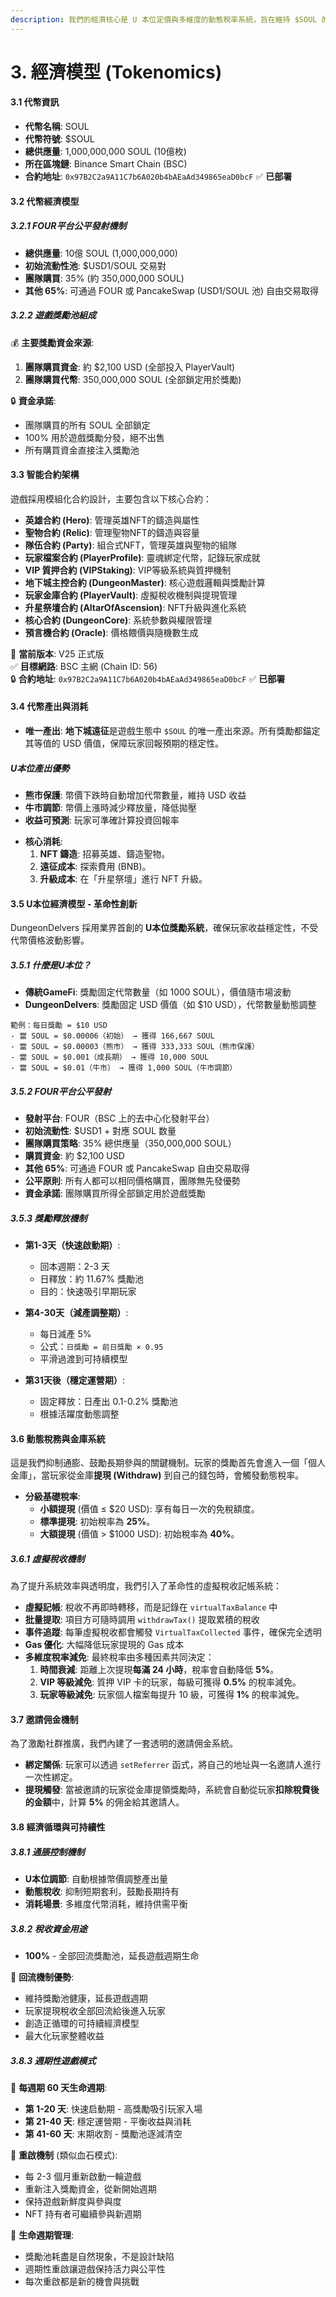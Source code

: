 ```yaml
---
description: 我們的經濟核心是 U 本位定價與多維度的動態稅率系統，旨在維持 $SOUL 的長期價值穩定。
---
```


# 3. 經濟模型 (Tokenomics)

#### **3.1 代幣資訊**

* **代幣名稱**: SOUL
* **代幣符號**: $SOUL
* **總供應量**: 1,000,000,000 SOUL (10億枚)
* **所在區塊鏈**: Binance Smart Chain (BSC)
* **合約地址**: `0x97B2C2a9A11C7b6A020b4bAEaAd349865eaD0bcF` ✅ **已部署**

#### **3.2 代幣經濟模型**

##### **3.2.1 FOUR平台公平發射機制**

* **總供應量**: 10億 SOUL (1,000,000,000)
* **初始流動性池**: $USD1/SOUL 交易對
* **團隊購買**: 35% (約 350,000,000 SOUL)
* **其他 65%**: 可通過 FOUR 或 PancakeSwap (USD1/SOUL 池) 自由交易取得

##### **3.2.2 遊戲獎勵池組成**

💰 **主要獎勵資金來源**:
1. **團隊購買資金**: 約 $2,100 USD (全部投入 PlayerVault)
2. **團隊購買代幣**: 350,000,000 SOUL (全部鎖定用於獎勵)

🔒 **資金承諾**:
* 團隊購買的所有 SOUL 全部鎖定
* 100% 用於遊戲獎勵分發，絕不出售
* 所有購買資金直接注入獎勵池

#### **3.3 智能合約架構**

遊戲採用模組化合約設計，主要包含以下核心合約：

* **英雄合約 (Hero)**: 管理英雄NFT的鑄造與屬性
* **聖物合約 (Relic)**: 管理聖物NFT的鑄造與容量
* **隊伍合約 (Party)**: 組合式NFT，管理英雄與聖物的組隊
* **玩家檔案合約 (PlayerProfile)**: 靈魂綁定代幣，記錄玩家成就
* **VIP 質押合約 (VIPStaking)**: VIP等級系統與質押機制
* **地下城主控合約 (DungeonMaster)**: 核心遊戲邏輯與獎勵計算
* **玩家金庫合約 (PlayerVault)**: 虛擬稅收機制與提現管理
* **升星祭壇合約 (AltarOfAscension)**: NFT升級與進化系統
* **核心合約 (DungeonCore)**: 系統參數與權限管理
* **預言機合約 (Oracle)**: 價格餵價與隨機數生成

📌 **當前版本**: V25 正式版  
✅ **目標網路**: BSC 主網 (Chain ID: 56)  
🔒 **合約地址**: `0x97B2C2a9A11C7b6A020b4bAEaAd349865eaD0bcF` ✅ **已部署**

#### **3.4 代幣產出與消耗**

* **唯一產出**: **地下城遠征**是遊戲生態中 `$SOUL` 的唯一產出來源。所有獎勵都錨定其等值的 USD 價值，保障玩家回報預期的穩定性。

##### **U本位產出優勢**
- **熊市保護**: 幣價下跌時自動增加代幣數量，維持 USD 收益
- **牛市調節**: 幣價上漲時減少釋放量，降低拋壓
- **收益可預測**: 玩家可準確計算投資回報率

* **核心消耗**:
  1. **NFT 鑄造**: 招募英雄、鑄造聖物。
  2. **遠征成本**: 探索費用 (BNB)。
  3. **升級成本**: 在「升星祭壇」進行 NFT 升級。

#### **3.5 U本位經濟模型 - 革命性創新**

DungeonDelvers 採用業界首創的 **U本位獎勵系統**，確保玩家收益穩定性，不受代幣價格波動影響。

##### **3.5.1 什麼是U本位？**
* **傳統GameFi**: 獎勵固定代幣數量（如 1000 SOUL），價值隨市場波動
* **DungeonDelvers**: 獎勵固定 USD 價值（如 $10 USD），代幣數量動態調整

```
範例：每日獎勵 = $10 USD
- 當 SOUL = $0.00006（初始） → 獲得 166,667 SOUL
- 當 SOUL = $0.00003（熊市） → 獲得 333,333 SOUL（熊市保護）
- 當 SOUL = $0.001（成長期） → 獲得 10,000 SOUL
- 當 SOUL = $0.01（牛市） → 獲得 1,000 SOUL（牛市調節）
```

##### **3.5.2 FOUR平台公平發射**
* **發射平台**: FOUR（BSC 上的去中心化發射平台）
* **初始流動性**: $USD1 + 對應 SOUL 数量
* **團隊購買策略**: 35% 總供應量（350,000,000 SOUL）
* **購買資金**: 約 $2,100 USD
* **其他 65%**: 可通過 FOUR 或 PancakeSwap 自由交易取得
* **公平原則**: 所有人都可以相同價格購買，團隊無先發優勢
* **資金承諾**: 團隊購買所得全部鎖定用於遊戲獎勵

##### **3.5.3 獎勵釋放機制**
* **第1-3天（快速啟動期）**:
  - 回本週期：2-3 天
  - 日釋放：約 11.67% 獎勵池
  - 目的：快速吸引早期玩家
  
* **第4-30天（減產調整期）**:
  - 每日減產 5%
  - 公式：`日獎勵 = 前日獎勵 × 0.95`
  - 平滑過渡到可持續模型
  
* **第31天後（穩定運營期）**:
  - 固定釋放：日產出 0.1-0.2% 獎勵池
  - 根據活躍度動態調整

#### **3.6 動態稅務與金庫系統**

這是我們抑制通膨、鼓勵長期參與的關鍵機制。玩家的獎勵首先會進入一個「個人金庫」，當玩家從金庫**提現 (Withdraw)** 到自己的錢包時，會觸發動態稅率。

* **分級基礎稅率**:
  * **小額提現** (價值 ≤ $20 USD): 享有每日一次的免稅額度。
  * **標準提現**: 初始稅率為 **25%**。
  * **大額提現** (價值 > $1000 USD): 初始稅率為 **40%**。

##### **3.6.1 虛擬稅收機制**

為了提升系統效率與透明度，我們引入了革命性的虛擬稅收記帳系統：

* **虛擬記帳**: 稅收不再即時轉移，而是記錄在 `virtualTaxBalance` 中
* **批量提取**: 項目方可隨時調用 `withdrawTax()` 提取累積的稅收
* **事件追蹤**: 每筆虛擬稅收都會觸發 `VirtualTaxCollected` 事件，確保完全透明
* **Gas 優化**: 大幅降低玩家提現的 Gas 成本
* **多維度稅率減免**: 最終稅率由多種因素共同決定：
  1. **時間衰減**: 距離上次提現**每滿 24 小時**，稅率會自動降低 **5%**。
  2. **VIP 等級減免**: 質押 VIP 卡的玩家，每級可獲得 **0.5%** 的稅率減免。
  3. **玩家等級減免**: 玩家個人檔案每提升 10 級，可獲得 **1%** 的稅率減免。

#### **3.7 邀請佣金機制**

為了激勵社群推廣，我們內建了一套透明的邀請佣金系統。

* **綁定關係**: 玩家可以透過 `setReferrer` 函式，將自己的地址與一名邀請人進行一次性綁定。
* **提現觸發**: 當被邀請的玩家從金庫提領獎勵時，系統會自動從玩家**扣除稅費後的金額**中，計算 **5%** 的佣金給其邀請人。

#### **3.8 經濟循環與可持續性**

##### **3.8.1 通脹控制機制**
* **U本位調節**: 自動根據幣價調整產出量
* **動態稅收**: 抑制短期套利，鼓勵長期持有
* **消耗場景**: 多維度代幣消耗，維持供需平衡

##### **3.8.2 稅收資金用途**
* **100%** - 全部回流獎勵池，延長遊戲週期生命

🔄 **回流機制優勢**:
- 維持獎勵池健康，延長遊戲週期
- 玩家提現稅收全部回流給後進入玩家
- 創造正循環的可持續經濟模型
- 最大化玩家整體收益

##### **3.8.3 週期性遊戲模式**

🔄 **每週期 60 天生命週期**:
* **第 1-20 天**: 快速启動期 - 高獎勵吸引玩家入場
* **第 21-40 天**: 穩定運營期 - 平衡收益與消耗
* **第 41-60 天**: 末期收割 - 獎勵池逐減清空

🔁 **重啟機制** (類似血石模式):
- 每 2-3 個月重新啟動一輪遊戲
- 重新注入獎勵資金，從新開始週期
- 保持遊戲新鮮度與參與度
- NFT 持有者可繼續參與新週期

🎯 **生命週期管理**:
- 獎勵池耗盡是自然現象，不是設計缺陷
- 週期性重啟讓遊戲保持活力與公平性
- 每次重啟都是新的機會與挑戰
